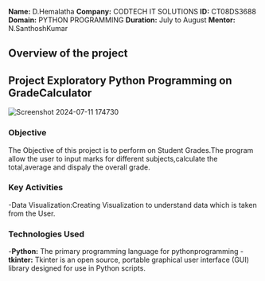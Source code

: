 **Name:**  D.Hemalatha
**Company:** CODTECH IT SOLUTIONS
**ID:** CT08DS3688
**Domain:** PYTHON PROGRAMMING
**Duration:** July to August
**Mentor:**  N.SanthoshKumar

## Overview of the project

## Project Exploratory Python Programming on GradeCalculator
![Screenshot 2024-07-11 174730](https://github.com/dubbakaHemalatha/CODTECH-Task1/assets/145427469/36025016-5498-4afa-aa4a-b5a96bb610d6)


### Objective
The Objective of this project is to perform on Student Grades.The program allow the user to input marks for different subjects,calculate the total,average and dispaly the overall grade.

### Key Activities
-Data Visualization:Creating Visualization to understand data which is taken from the User.


### Technologies Used
-**Python:** The primary programming language for pythonprogramming
-**tkinter:** Tkinter is an open source, portable graphical user interface (GUI) library designed for use in Python scripts. 
